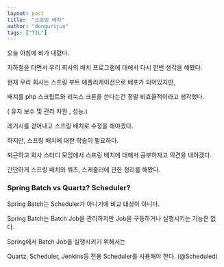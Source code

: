 ```yaml
---
layout: post
title:  "스프링 배치"
author: "dongurijun"
tags: ["TIL"]
---
```


오늘 아침에 비가 내렸다.

지하철을 타면서 우리 회사의 배치 프로그램에 대해서 다시 한번 생각을 해봤다.

현재 우리 회사는 스프링 부트 애플리케이션으로 배포가 되어있지만,

배치를 php 스크립트와 리눅스 크론을 쓴다는건 정말 비효율적이라고 생각했다. 

( 유지 보수 및 관리 차원 , 성능.)

레거시를 걷어내고 스프링 배치로 수정을 해야겠다.

하지만, 스프링 배치에 대한 학습이 필요하다. 

퇴근하고 회사 스터디 모임에서 스프링 배치에 대해서 공부하자고 의견을 내야겠다.

간단하게 스프링 배치와 쿼츠, 스케줄러에 관한 정리를 해봤다.

### Spring Batch vs Quartz? Scheduler?

Spring Batch는 Scheduler가 아니기에 비교 대상이 아니다.

Spring Batch는 Batch Job을 관리하지만 Job을 구동하거나 실행시키는 기능은 없다. 

Spring에서 Batch Job을 실행시키기 위해서는 

Quartz, Scheduler, Jenkins등 전용 Scheduler를 사용해야 한다. (@Scheduled)




